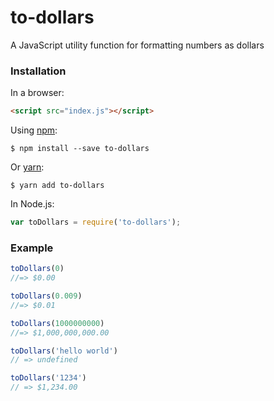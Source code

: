 # to-dollars
A JavaScript utility function for formatting numbers as dollars

### Installation

In a browser:
```html
<script src="index.js"></script>
```

Using [npm](https://www.npmjs.com/):

    $ npm install --save to-dollars

Or [yarn](https://yarnpkg.com/):

    $ yarn add to-dollars

In Node.js:
```js
var toDollars = require('to-dollars');
```

### Example
```js
toDollars(0)
//=> $0.00

toDollars(0.009)
//=> $0.01

toDollars(1000000000)
//=> $1,000,000,000.00

toDollars('hello world')
// => undefined

toDollars('1234')
// => $1,234.00
```
